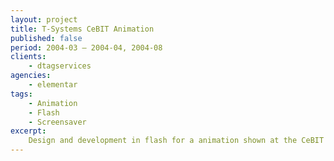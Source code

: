 ```yaml
---
layout: project
title: T-Systems CeBIT Animation
published: false
period: 2004-03 – 2004-04, 2004-08
clients:
    - dtagservices
agencies:
    - elementar
tags:
    - Animation
    - Flash
    - Screensaver
excerpt:
    Design and development in flash for a animation shown at the CeBIT as well as a screensaver for windows systems.
---
```

